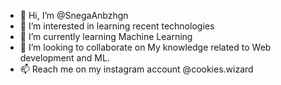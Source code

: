 - 👋 Hi, I’m @SnegaAnbzhgn
- 👀 I’m interested in learning recent technologies
- 🌱 I’m currently learning Machine Learning
- 💞️ I’m looking to collaborate on My knowledge related to Web development and ML.
- 📫 Reach me on my instagram account @cookies.wizard

<!---
SnegaAnbzhgn/SnegaAnbzhgn is a ✨ special ✨ repository because its `README.md` (this file) appears on your GitHub profile.
You can click the Preview link to take a look at your changes.
--->
